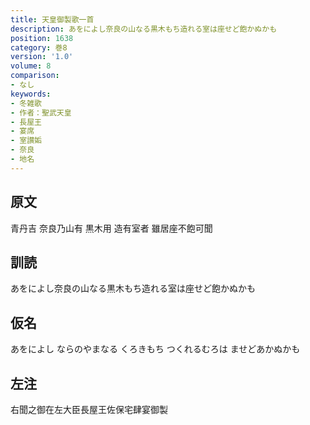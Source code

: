 ```yaml
---
title: 天皇御製歌一首
description: あをによし奈良の山なる黒木もち造れる室は座せど飽かぬかも
position: 1638
category: 巻8
version: '1.0'
volume: 8
comparison:
- なし
keywords:
- 冬雑歌
- 作者：聖武天皇
- 長屋王
- 宴席
- 室讃姤
- 奈良
- 地名
---
```


## 原文

青丹吉 奈良乃山有 黒木用 造有室者 雖居座不飽可聞

## 訓読

あをによし奈良の山なる黒木もち造れる室は座せど飽かぬかも

## 仮名

あをによし ならのやまなる くろきもち つくれるむろは ませどあかぬかも

## 左注

右聞之御在左大臣長屋王佐保宅肆宴御製
